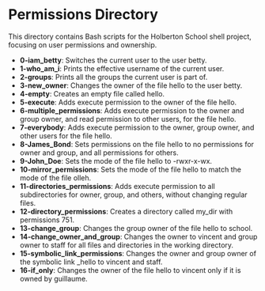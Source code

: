 # Permissions Directory
This directory contains Bash scripts for the Holberton School shell project, focusing on user permissions and ownership.

- **0-iam_betty**: Switches the current user to the user betty.
- **1-who_am_i**: Prints the effective username of the current user.
- **2-groups**: Prints all the groups the current user is part of.
- **3-new_owner**: Changes the owner of the file hello to the user betty.
- **4-empty**: Creates an empty file called hello.
- **5-execute**: Adds execute permission to the owner of the file hello.
- **6-multiple_permissions**: Adds execute permission to the owner and group owner, and read permission to other users, for the file hello.
- **7-everybody**: Adds execute permission to the owner, group owner, and other users for the file hello.
- **8-James_Bond**: Sets permissions on the file hello to no permissions for owner and group, and all permissions for others.
- **9-John_Doe**: Sets the mode of the file hello to -rwxr-x-wx.
- **10-mirror_permissions**: Sets the mode of the file hello to match the mode of the file olleh.
- **11-directories_permissions**: Adds execute permission to all subdirectories for owner, group, and others, without changing regular files.
- **12-directory_permissions**: Creates a directory called my_dir with permissions 751.
- **13-change_group**: Changes the group owner of the file hello to school.
- **14-change_owner_and_group**: Changes the owner to vincent and group owner to staff for all files and directories in the working directory.
- **15-symbolic_link_permissions**: Changes the owner and group owner of the symbolic link _hello to vincent and staff.
- **16-if_only**: Changes the owner of the file hello to vincent only if it is owned by guillaume.
